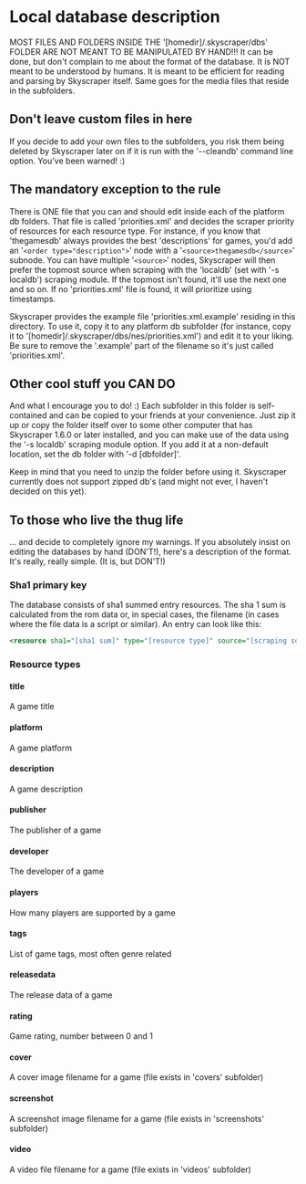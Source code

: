 # Local database description
MOST FILES AND FOLDERS INSIDE THE '[homedir]/.skyscraper/dbs' FOLDER ARE NOT MEANT TO BE MANIPULATED BY HAND!!! It can be done, but don't complain to me about the format of the database. It is NOT meant to be understood by humans. It is meant to be efficient for reading and parsing by Skyscraper itself. Same goes for the media files that reside in the subfolders.

## Don't leave custom files in here
If you decide to add your own files to the subfolders, you risk them being deleted by Skyscraper later on if it is run with the '--cleandb' command line option. You've been warned! :)

## The mandatory exception to the rule
There is ONE file that you can and should edit inside each of the platform db folders. That file is called 'priorities.xml' and decides the scraper priority of resources for each resource type. For instance, if you know that 'thegamesdb' always provides the best 'descriptions' for games, you'd add an '`<order type="description">`' node with a '`<source>thegamesdb</source>`' subnode. You can have multiple '`<source>`' nodes, Skyscraper will then prefer the topmost source when scraping with the 'localdb' (set with '-s localdb') scraping module. If the topmost isn't found, it'll use the next one and so on. If no 'priorities.xml' file is found, it will prioritize using timestamps.

Skyscraper provides the example file 'priorities.xml.example' residing in this directory. To use it, copy it to any platform db subfolder (for instance, copy it to '[homedir]/.skyscraper/dbs/nes/priorities.xml') and edit it to your liking. Be sure to remove the '.example' part of the filename so it's just called 'priorities.xml'.

## Other cool stuff you CAN DO
And what I encourage you to do! :) Each subfolder in this folder is self-contained and can be copied to your friends at your convenience. Just zip it up or copy the folder itself over to some other computer that has Skyscraper 1.6.0 or later installed, and you can make use of the data using the '-s localdb' scraping module option. If you add it at a non-default location, set the db folder with '-d [dbfolder]'.

Keep in mind that you need to unzip the folder before using it. Skyscraper currently does not support zipped db's (and might not ever, I haven't decided on this yet).

## To those who live the thug life
... and decide to completely ignore my warnings. If you absolutely insist on editing the databases by hand (DON'T!), here's a description of the format. It's really, really simple. (It is, but DON'T!)

### Sha1 primary key
The database consists of sha1 summed entry resources. The sha 1 sum is calculated from the rom data or, in special cases, the filename (in cases where the file data is a script or similar). An entry can look like this:

```xml
<resource sha1="[sha1 sum]" type="[resource type]" source="[scraping source]" timestamp="[msecs sine epoch]">Resource data</resource>
```

### Resource types
#### title
A game title
#### platform
A game platform
#### description
A game description
#### publisher
The publisher of a game
#### developer
The developer of a game
#### players
How many players are supported by a game
#### tags
List of game tags, most often genre related
#### releasedata
The release data of a game
#### rating
Game rating, number between 0 and 1
#### cover
A cover image filename for a game (file exists in 'covers' subfolder)
#### screenshot
A screenshot image filename for a game (file exists in 'screenshots' subfolder)
#### video
A video file filename for a game (file exists in 'videos' subfolder)
